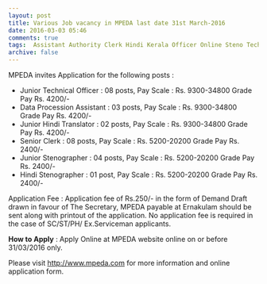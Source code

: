 ```yaml
---
layout: post
title: Various Job vacancy in MPEDA last date 31st March-2016   
date: 2016-03-03 05:46
comments: true
tags:  Assistant Authority Clerk Hindi Kerala Officer Online Steno Technical Translator 
archive: false
---
```

MPEDA invites Application for the following posts :

- Junior Technical Officer : 08 posts, Pay Scale : Rs. 9300-34800 Grade Pay Rs. 4200/-
- Data Procession Assistant : 03 posts, Pay Scale : Rs. 9300-34800 Grade Pay Rs. 4200/-
- Junior Hindi Translator : 02 posts, Pay Scale : Rs. 9300-34800 Grade Pay Rs. 4200/-
- Senior Clerk : 08 posts, Pay Scale : Rs. 5200-20200 Grade Pay Rs. 2400/-
- Junior Stenographer : 04 posts, Pay Scale : Rs. 5200-20200 Grade Pay Rs. 2400/- 
- Hindi Stenographer : 01 post, Pay Scale : Rs. 5200-20200 Grade Pay Rs. 2400/- 

Application Fee : Application fee of Rs.250/- in the form of Demand Draft drawn in favour of The Secretary, MPEDA payable at Ernakulam should be sent along with printout of the application. No application fee is required in the case of SC/ST/PH/ Ex.Serviceman applicants.

**How to Apply** : Apply Online at MPEDA website online on or before 31/03/2016 only.  

Please visit <http://www.mpeda.com> for more information and online application form.